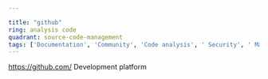 ```yaml
---

title: "github"
ring: analysis code
quadrant: source-code-management
tags: ['Documentation', 'Community', 'Code analysis', ' Security', ' Maintainability']
---
```

https://github.com/
Development platform
